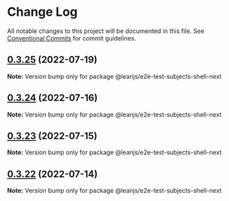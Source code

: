 # Change Log

All notable changes to this project will be documented in this file.
See [Conventional Commits](https://conventionalcommits.org) for commit guidelines.

## [0.3.25](https://github.com/leanjs/leanjs/compare/@leanjs/e2e-test-subjects-shell-next@0.3.24...@leanjs/e2e-test-subjects-shell-next@0.3.25) (2022-07-19)

**Note:** Version bump only for package @leanjs/e2e-test-subjects-shell-next





## [0.3.24](https://github.com/leanjs/leanjs/compare/@leanjs/e2e-test-subjects-shell-next@0.3.23...@leanjs/e2e-test-subjects-shell-next@0.3.24) (2022-07-16)

**Note:** Version bump only for package @leanjs/e2e-test-subjects-shell-next





## [0.3.23](https://github.com/leanjs/leanjs/compare/@leanjs/e2e-test-subjects-shell-next@0.3.22...@leanjs/e2e-test-subjects-shell-next@0.3.23) (2022-07-15)

**Note:** Version bump only for package @leanjs/e2e-test-subjects-shell-next





## [0.3.22](https://github.com/leanjs/leanjs/compare/@leanjs/e2e-test-subjects-shell-next@0.3.21...@leanjs/e2e-test-subjects-shell-next@0.3.22) (2022-07-14)

**Note:** Version bump only for package @leanjs/e2e-test-subjects-shell-next
